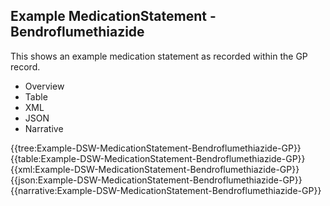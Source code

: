 <div class="warning"><span class="ClinicalWarn"></span></div>

## Example MedicationStatement - Bendroflumethiazide
This shows an example medication statement as recorded within the GP record.

<div class="tab-wrap">
  <ul class="tab-head">
    <li class="tablink" onclick="openCity(this,'tabtree')" data-target="tabtree">
      Overview
    </li>
    <li class="tablink" onclick="openCity(this,'tabtable')" data-target="tabtable">
      Table
    </li>
    <li class="tablink tab-active" onclick="openCity(this,'tabxml')" data-target="tabxml">
      XML
    </li>    
    <li class="tablink" onclick="openCity(this,'tabjson')" data-target="tabjson">
      JSON
    </li>    
    <li class="tablink" onclick="openCity(this,'tabnarrative')" data-target="tabnarrative">
      Narrative
    </li>
  </ul>
  <div class="tab-main">
    <div id="tabtree" class="tabcontent">
      {{tree:Example-DSW-MedicationStatement-Bendroflumethiazide-GP}}
    </div>
    <div id="tabtable" class="tabcontent">
      {{table:Example-DSW-MedicationStatement-Bendroflumethiazide-GP}}
    </div>       
    <div id="tabxml" class="tabcontent active">      
      {{xml:Example-DSW-MedicationStatement-Bendroflumethiazide-GP}}
    </div>
    <div id="tabjson" class="tabcontent">
      {{json:Example-DSW-MedicationStatement-Bendroflumethiazide-GP}}
    </div>       
    <div id="tabnarrative" class="tabcontent">
      {{narrative:Example-DSW-MedicationStatement-Bendroflumethiazide-GP}}
    </div>  
  </div>
</div>